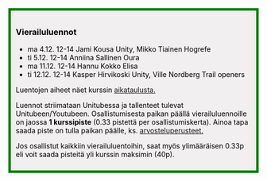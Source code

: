 <div style="color:black; border-style: solid; border-width: thick; border-color: green; padding: 10px; margin-bottom: 15px; padding: 10px; background-color: #F1EFEF;">

  <h3>Vierailuluennot</h3>
  <ul>
    <li>
      ma 4.12. 12-14 Jami Kousa Unity, Mikko Tiainen Hogrefe
    </li>
    <li>
      ti 5.12. 12-14 Anniina Sallinen Oura
    </li>
    <li>ma 11.12. 12-14 Hannu Kokko Elisa</li>
    <li>ti 12.12. 12-14 Kasper Hirvikoski Unity, Ville Nordberg Trail openers</li>
  </ul>
  <p>
   Luentojen aiheet näet kurssin
       <a href="https://ohjelmistotuotanto-hy.github.io/osa0/#aikataulu">
      aikataulusta.
    </a>
  </p>
  <p>
    Luennot striimataan Unitubessa ja tallenteet tulevat Unitubeen/Youtubeen.
    Osallistumisesta paikan päällä vierailuluennoille on jaossa <strong>1
    kurssipiste</strong> (0.33 pistettä per osallistumiskerta). Ainoa tapa saada
    piste on tulla paikan päälle, ks.
    <a href="https://ohjelmistotuotanto-hy.github.io/osa0/#kurssin-arvostelu">
      arvosteluperusteet.
    </a>
  </p>
  <p>
    Jos osallistut kaikkiin vierailuluentoihin, saat myös ylimääräisen
    0.33p eli voit saada pisteitä yli kurssin maksimin (40p).
  </p>

</div>